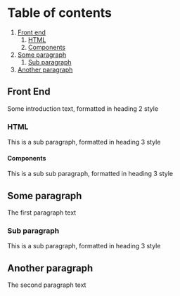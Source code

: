 # Table of contents
1. [Front end](#frontend)
    1. [HTML](#subparagraph1)
    2. [Components](#subsubparagraph1)
2. [Some paragraph](#paragraph1)
    1. [Sub paragraph](#subparagraph2)
3. [Another paragraph](#paragraph2)

## Front End <a name="frontend"></a>
Some introduction text, formatted in heading 2 style
### HTML <a name="subparagraph1"></a>
This is a sub paragraph, formatted in heading 3 style
#### Components <a name="subsubparagraph1"></a>
This is a sub sub paragraph, formatted in heading 3 style

## Some paragraph <a name="paragraph1"></a>
The first paragraph text

### Sub paragraph <a name="subparagraph1"></a>
This is a sub paragraph, formatted in heading 3 style

## Another paragraph <a name="paragraph2"></a>
The second paragraph text
